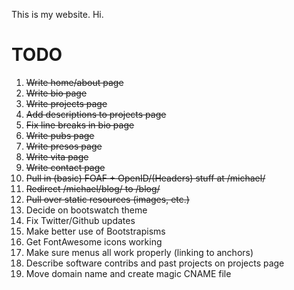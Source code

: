 This is my website.  Hi.

TODO
====

1. ~~Write home/about page~~
1. ~~Write bio page~~
1. ~~Write projects page~~
1. ~~Add descriptions to projects page~~
1. ~~Fix line breaks in bio page~~
1. ~~Write pubs page~~
1. ~~Write presos page~~
1. ~~Write vita page~~
1. ~~Write contact page~~
1. ~~Pull in (basic) FOAF + OpenID/(Headers) stuff at /michael/~~
1. ~~Redirect /michael/blog/ to /blog/~~
1. ~~Pull over static resources (images, etc.)~~
1. Decide on bootswatch theme
1. Fix Twitter/Github updates
1. Make better use of Bootstrapisms
1. Get FontAwesome icons working
1. Make sure menus all work properly (linking to anchors)
1. Describe software contribs and past projects on projects page
1. Move domain name and create magic CNAME file
